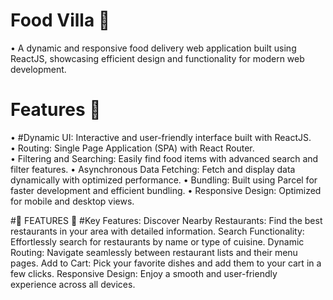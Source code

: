 # Food Villa 🍴
   • A dynamic and responsive food delivery web application built using ReactJS, showcasing efficient design and functionality for modern web development.

# Features 🚀
  • #Dynamic UI: Interactive and user-friendly interface built with ReactJS.\
  • Routing: Single Page Application (SPA) with React Router.\
  • Filtering and Searching: Easily find food items with advanced search and filter features.
  • Asynchronous Data Fetching: Fetch and display data dynamically with optimized performance.
  • Bundling: Built using Parcel for faster development and efficient bundling.
  • Responsive Design: Optimized for mobile and desktop views.

  #🚀 FEATURES 🚀
 #Key Features:
Discover Nearby Restaurants: Find the best restaurants in your area with detailed information.
Search Functionality: Effortlessly search for restaurants by name or type of cuisine.
Dynamic Routing: Navigate seamlessly between restaurant lists and their menu pages.
Add to Cart: Pick your favorite dishes and add them to your cart in a few clicks.
Responsive Design: Enjoy a smooth and user-friendly experience across all devices.

